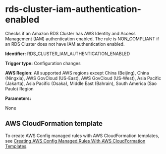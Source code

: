 # rds\-cluster\-iam\-authentication\-enabled<a name="rds-cluster-iam-authentication-enabled"></a>

Checks if an Amazon RDS Cluster has AWS Identity and Access Management \(IAM\) authentication enabled\. The rule is NON\_COMPLIANT if an RDS Cluster does not have IAM authentication enabled\. 

**Identifier:** RDS\_CLUSTER\_IAM\_AUTHENTICATION\_ENABLED

**Trigger type:** Configuration changes

**AWS Region:** All supported AWS regions except China \(Beijing\), China \(Ningxia\), AWS GovCloud \(US\-East\), AWS GovCloud \(US\-West\), Asia Pacific \(Jakarta\), Asia Pacific \(Osaka\), Middle East \(Bahrain\), South America \(Sao Paulo\) Region

**Parameters:**

None  

## AWS CloudFormation template<a name="w79aac11c32c17b7d413c15"></a>

To create AWS Config managed rules with AWS CloudFormation templates, see [Creating AWS Config Managed Rules With AWS CloudFormation Templates](aws-config-managed-rules-cloudformation-templates.md)\.